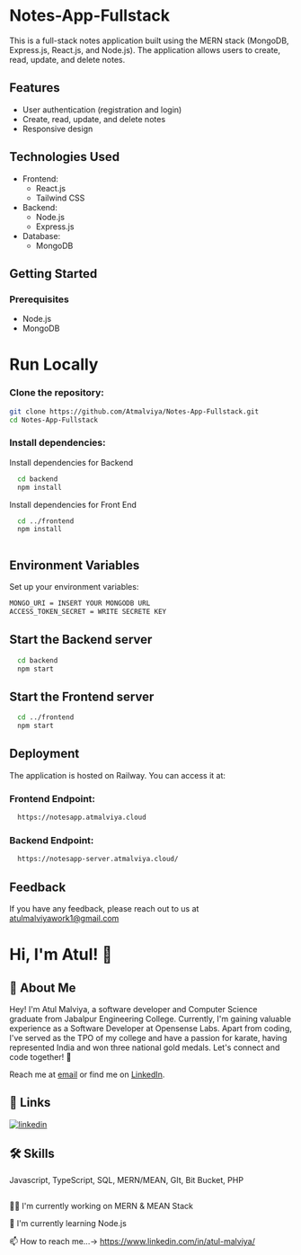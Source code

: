# Notes-App-Fullstack

This is a full-stack notes application built using the MERN stack (MongoDB, Express.js, React.js, and Node.js). The application allows users to create, read, update, and delete notes.

## Features

- User authentication (registration and login)
- Create, read, update, and delete notes
- Responsive design

## Technologies Used

- Frontend:
  - React.js
  - Tailwind CSS
- Backend:
  - Node.js
  - Express.js
- Database:
  - MongoDB

## Getting Started

### Prerequisites

- Node.js
- MongoDB



# Run Locally

### Clone the repository:
   ```sh
   git clone https://github.com/Atmalviya/Notes-App-Fullstack.git
   cd Notes-App-Fullstack

```

### Install dependencies:
Install dependencies for Backend

```bash
  cd backend
  npm install


```
    
Install dependencies for Front End

```bash
  cd ../frontend
  npm install



```
## Environment Variables

Set up your environment variables:

```bash
MONGO_URI = INSERT YOUR MONGODB URL
ACCESS_TOKEN_SECRET = WRITE SECRETE KEY
```
## Start the Backend server

```bash
  cd backend
  npm start

```

## Start the Frontend server

```bash
  cd ../frontend
  npm start


```


## Deployment

The application is hosted on Railway. You can access it at:

### Frontend Endpoint: 
```bash
  https://notesapp.atmalviya.cloud
```


### Backend Endpoint: 
```bash
  https://notesapp-server.atmalviya.cloud/
```


## Feedback

If you have any feedback, please reach out to us at atulmalviyawork1@gmail.com


# Hi, I'm Atul! 👋


## 🚀 About Me


Hey! I'm Atul Malviya, a software developer and Computer Science graduate from Jabalpur Engineering College. Currently, I'm gaining valuable experience as a Software Developer at Opensense Labs. Apart from coding, I've served as the TPO of my college and have a passion for karate, having represented India and won three national gold medals. Let's connect and code together! 🚀

Reach me at [email](mailto:atulmalviyawork@gmail.com) or find me on [LinkedIn](https://www.linkedin.com/in/atul-malviya/).


## 🔗 Links

[![linkedin](https://img.shields.io/badge/linkedin-0A66C2?style=for-the-badge&logo=linkedin&logoColor=white)](https://www.linkedin.com/in/atul-malviya/)



## 🛠 Skills
Javascript, TypeScript, SQL, MERN/MEAN, GIt, Bit Bucket, PHP


## 
👩‍💻 I'm currently working on MERN & MEAN Stack

🧠 I'm currently learning Node.js

📫 How to reach me...-> https://www.linkedin.com/in/atul-malviya/

